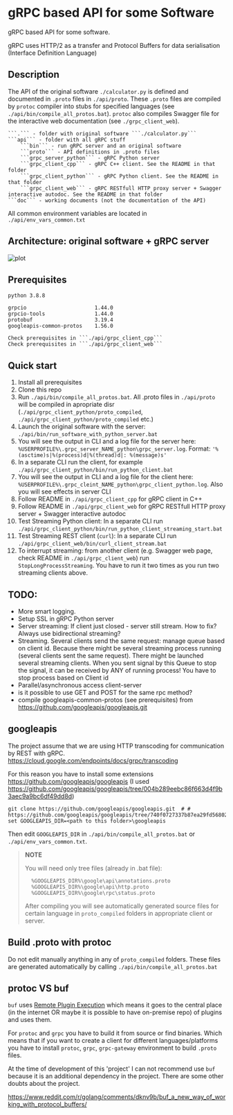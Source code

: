 gRPC based API for some Software
================================

gRPC based API for some software.

gRPC uses HTTP/2 as a transfer and Protocol Buffers for data serialisation (Interface Definition Language)

Description
-----------

The API of the original software ```./calculator.py``` is defined and documented 
in ```.proto``` files in ```./api/proto```. These ```.proto``` files are compiled by 
```protoc``` compiler into stubs for specified languages (see ```./api/bin/compile_all_protos.bat```). 
```protoc``` also compiles Swagger file for the interactive web documentation (see ```./grpc_client_web```).

    ```.``` - folder with original software ```./calculator.py```
    ```api``` - folder with all gRPC stuff
        ```bin``` - run gRPC server and an original software
        ```proto``` - API definitions in .proto files
        ```grpc_server_python``` - gRPC Python server
        ```grpc_client_cpp``` - gRPC C++ client. See the README in that folder
        ```grpc_client_python``` - gRPC Python client. See the README in that folder
        ```grpc_client_web``` - gRPC RESTfull HTTP proxy server + Swagger interactive autodoc. See the README in that folder
    ```doc``` - working documents (not the documentation of the API)

All common environment variables are located in ```./api/env_vars_common.txt```

Architecture: original software + gRPC server
---------------------------------------------

![plot](./doc/imgs/architecture_os_s.png)

Prerequisites
-------------

    python 3.8.8
    
    grpcio                      1.44.0
    grpcio-tools                1.44.0
    protobuf                    3.19.4
    googleapis-common-protos    1.56.0

    Check prerequisites in ```./api/grpc_client_cpp```
    Check prerequisites in ```./api/grpc_client_web```

Quick start
-----------

1. Install all prerequisites
2. Clone this repo
3. Run ```./api/bin/compile_all_protos.bat```. All .proto files in ```./api/proto``` will be compiled in apropriate disr (```./api/grpc_client_python/proto_compiled```, ```./api/grpc_client_python/proto_compiled``` etc.)
4. Launch the original software with the server: ```./api/bin/run_software_with_python_server.bat```
5. You will see the output in CLI and a log file for the server here: ```%USERPROFILE%\.grpc_server_NAME_python\grpc_server.log```. Format: ```'%(asctime)s|%(process)d|%(thread)d|: %(message)s'```
6. In a separate CLI run the client, for example ```./api/grpc_client_python/bin/run_python_client.bat```
7. You will see the output in CLI and a log file for the client here: ```%USERPROFILE%\.grpc_cleint_NAME_python\grpc_client_python.log```. Also you will see effects in server CLI
8. Follow README in ```./api/grpc_client_cpp``` for gRPC client in C++
9. Follow README in ```./api/grpc_client_web``` for gRPC RESTfull HTTP proxy server + Swagger interactive autodoc
10. Test Streaming Python client: In a separate CLI run ```./api/grpc_client_python/bin/run_python_client_streaming_start.bat```
11. Test Streaming REST client (```curl```): In a separate CLI run ```./api/grpc_client_web/bin/curl_client_stream.bat```
12. To interrupt streaming: from another client (e.g. Swagger web page, check README in ```./api/grpc_client_web```) run ```StopLongProcessStreaming```. You have to run it two times as you run two streaming clients above.

TODO:
-----

- More smart logging. 
- Setup SSL in gRPC Python server
- Server streaming: If client just closed - server still stream. How to fix? Always use bidirectional streaming?
- Streaming. Several clients send the same request: manage queue based on client id. 
Because there might be several streaming process running (several clients sent the same request). 
There might be launched several streaming clients. When you sent signal by this Queue to stop the signal, 
it can be received by ANY of running process! You have to stop process based on Client id
- Parallel/asynchronous access client-server
- is it possible to use GET and POST for the same rpc method?
- compile googleapis-common-protos (see prerequisites) from https://github.com/googleapis/googleapis.git


googleapis
----------

The project assume that we are using HTTP transcoding for communication by REST with gRPC. https://cloud.google.com/endpoints/docs/grpc/transcoding

For this reason you have to install some extensions https://github.com/googleapis/googleapis (I used https://github.com/googleapis/googleapis/tree/004b289eebc86f663d4f9b3aec9a9bc6df49dd8d)

    git clone https://github.com/googleapis/googleapis.git  # # https://github.com/googleapis/googleapis/tree/740f0727337b87ea29fd56802f0ba999bfbf15b5
    set GOOGLEAPIS_DIR=<path to this folder>\googleapis

Then edit ```GOOGLEAPIS_DIR``` in ```./api/bin/compile_all_protos.bat``` or ```./api/env_vars_common.txt```. 

> **NOTE**
>   
>   You will need only tree files (already in .bat file):
>   
>       %GOOGLEAPIS_DIR%\google\api\annotations.proto 
>       %GOOGLEAPIS_DIR%\google\api\http.proto 
>       %GOOGLEAPIS_DIR%\google\rpc\status.proto
>   
>   After compiling you will see automatically generated source files for certain language in ```proto_compiled``` folders in appropriate client or server.

Build .proto with protoc
------------------------

Do not edit manually anything in any of ```proto_compiled``` folders. These files are generated automatically by calling ```./api/bin/compile_all_protos.bat```

protoc VS buf
-------------

```buf``` uses [Remote Plugin Execution](https://docs.buf.build/bsr/remote-generation/remote-plugin-execution) which means 
it goes to the central place (in the internet OR maybe it is possible to have on-premise repo) of plugins and uses them.

For ```protoc``` and ```grpc``` you have to build it from source or find binaries. 
Which means that if you want to create a client for different languages/platforms you have to install ```protoc```, ```grpc```, ```grpc-gateway``` environment to build ```.proto``` files.

At the time of development of this 'project' I can not recommend use ```buf``` because it is an additional dependency in the project. 
There are some other doubts about the project.

https://www.reddit.com/r/golang/comments/dknv9b/buf_a_new_way_of_working_with_protocol_buffers/